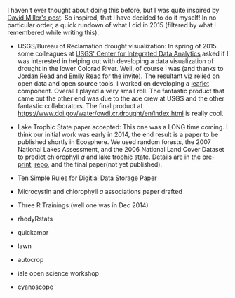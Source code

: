 <!--
---
layout: post
title: "Year in Review"
tags: ['R','spatial data','Mozilla Science Lab','Study Group']
categories: ['R', 'GIS','Review']
---
-->

I haven't ever thought about doing this before, but I was quite inspired by [David Miller's post](http://converged.yt/posts/yearnotes-2015/).  So inspired, that I have decided to do it myself!  In no particular order, a quick rundown of what I did in 2015 (filtered by what I remembered while writing this).

- USGS/Bureau of Reclamation drought visualization: In spring of 2015 some colleagues  at [USGS' Center for Integrated Data Analytics](http://cida.usgs.gov/) asked if I was interested in helping out with developing a data visualization of drought in the lower Colorad River.  Well, of course I was (and thanks to [Jordan Read](http://cida.usgs.gov/people/jread.html) and [Emily Read](http://cida.usgs.gov/people/eread.html) for the invite).  The resultant viz relied on open data and open source tools.  I worked on developing a [leaflet]() component.  Overall I played a very small roll.  The fantastic product that came out the other end was due to the ace crew at USGS and the other fantastic collaborators.  The final product at <https://www.doi.gov/water/owdi.cr.drought/en/index.html> is really cool. 

- Lake Trophic State paper accepted: This one was a LONG time coming.  I think our initial work was early in 2014, the end result is a paper to be published shortly in Ecosphere.  We used random forests, the 2007 National Lakes Assessment, and the 2006 National Land Cover Dataset to predict chlorophyll *a* and lake trophic state.  Details are in the [pre-print](), [repo](), and the final paper(not yet published).

- Ten Simple Rules for Digitial Data Storage Paper
- Microcystin and chlorophyll *a* associations paper drafted 
- Three R Trainings (well one was in Dec 2014)
- rhodyRstats
- quickampr
- lawn
- autocrop
- iale open science workshop
- cyanoscope






